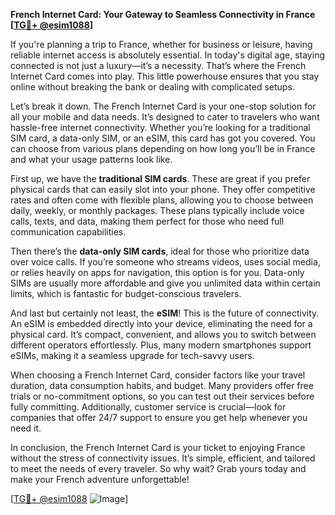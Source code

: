 **French Internet Card: Your Gateway to Seamless Connectivity in France [[TG💪+ @esim1088](https://t.me/s/esim1088)]**

If you're planning a trip to France, whether for business or leisure, having reliable internet access is absolutely essential. In today's digital age, staying connected is not just a luxury—it’s a necessity. That’s where the French Internet Card comes into play. This little powerhouse ensures that you stay online without breaking the bank or dealing with complicated setups.

Let’s break it down. The French Internet Card is your one-stop solution for all your mobile and data needs. It’s designed to cater to travelers who want hassle-free internet connectivity. Whether you’re looking for a traditional SIM card, a data-only SIM, or an eSIM, this card has got you covered. You can choose from various plans depending on how long you’ll be in France and what your usage patterns look like.

First up, we have the **traditional SIM cards**. These are great if you prefer physical cards that can easily slot into your phone. They offer competitive rates and often come with flexible plans, allowing you to choose between daily, weekly, or monthly packages. These plans typically include voice calls, texts, and data, making them perfect for those who need full communication capabilities.

Then there’s the **data-only SIM cards**, ideal for those who prioritize data over voice calls. If you’re someone who streams videos, uses social media, or relies heavily on apps for navigation, this option is for you. Data-only SIMs are usually more affordable and give you unlimited data within certain limits, which is fantastic for budget-conscious travelers.

And last but certainly not least, the **eSIM**! This is the future of connectivity. An eSIM is embedded directly into your device, eliminating the need for a physical card. It’s compact, convenient, and allows you to switch between different operators effortlessly. Plus, many modern smartphones support eSIMs, making it a seamless upgrade for tech-savvy users.

When choosing a French Internet Card, consider factors like your travel duration, data consumption habits, and budget. Many providers offer free trials or no-commitment options, so you can test out their services before fully committing. Additionally, customer service is crucial—look for companies that offer 24/7 support to ensure you get help whenever you need it.

In conclusion, the French Internet Card is your ticket to enjoying France without the stress of connectivity issues. It’s simple, efficient, and tailored to meet the needs of every traveler. So why wait? Grab yours today and make your French adventure unforgettable!

[[TG💪+ @esim1088](https://t.me/s/esim1088) ![Image](https://i.postimg.cc/Y0z9fWf4/image.png)]